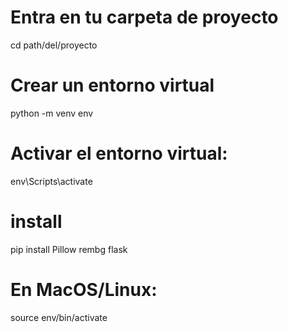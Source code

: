 # Entra en tu carpeta de proyecto
cd path/del/proyecto

# Crear un entorno virtual
python -m venv env

# Activar el entorno virtual:
env\Scripts\activate

# install
pip install Pillow rembg flask

# En MacOS/Linux:
source env/bin/activate
